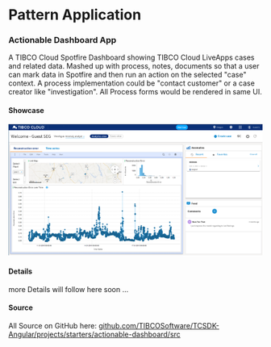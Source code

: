 # Pattern Application
### Actionable Dashboard App
A TIBCO Cloud Spotfire Dashboard showing TIBCO Cloud LiveApps cases and related data. Mashed up with process, notes, documents so that a user can mark data in Spotfire and then run an action on the selected "case" context. 
A process implementation could be "contact customer" or a case creator like "investigation". All Process forms would be rendered in same UI.

#### Showcase

![alt-text](actionable-dashboard.png "Image")

#### Details
more Details will follow here soon ...

#### Source
All Source on GitHub here: [github.com/TIBCOSoftware/TCSDK-Angular/projects/starters/actionable-dashboard/src](https://github.com/TIBCOSoftware/TCSDK-Angular/projects/starters/actionable-dashboard/src)
